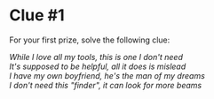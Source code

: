 # Clue #1

For your first prize, solve the following clue: 

*While I love all my tools, this is one I don't need\
It's supposed to be helpful, all it does is mislead\
I have my own boyfriend, he's the man of my dreams\
I don't need this "finder", it can look for more beams*
